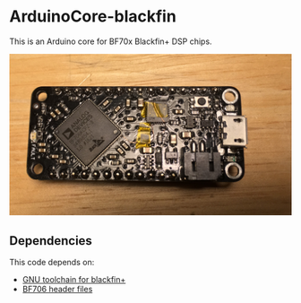 # ArduinoCore-blackfin

This is an Arduino core for BF70x Blackfin+ DSP chips.

![Alt text](dsp_feather.JPG)

## Dependencies
This code depends on:
* [GNU toolchain for blackfin+](https://github.com/deanm1278/blackfin-plus-gnu)
* [BF706 header files](https://github.com/deanm1278/bfin-CMSIS)
